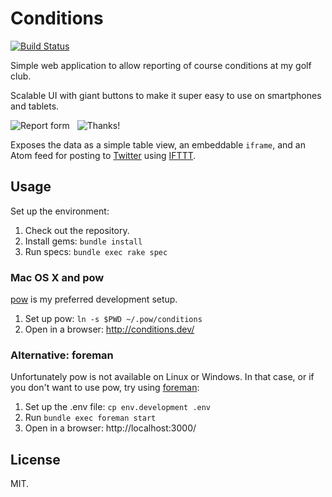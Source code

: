 # Conditions

[![Build Status](https://travis-ci.org/alisdair/conditions.png?branch=master)](https://travis-ci.org/alisdair/conditions)

Simple web application to allow reporting of course conditions at my golf club.

Scalable UI with giant buttons to make it super easy to use on smartphones and tablets.

![Report form](http://f.cl.ly/items/2Y3d3r1Z3F3T1F1r2W0y/report.png)
&nbsp;
![Thanks!](http://f.cl.ly/items/3n0j2J2L0p1M2Y14152E/thanks.png)

Exposes the data as a simple table view, an embeddable `iframe`, and an Atom feed for posting to [Twitter](http://twitter.com/lenziegolfclub) using [IFTTT](http://ifttt.com/).

## Usage

Set up the environment:

1. Check out the repository.
2. Install gems: `bundle install`
3. Run specs: `bundle exec rake spec`

### Mac OS X and pow

[pow](http://pow.cx/) is my preferred development setup.

1. Set up pow: `ln -s $PWD ~/.pow/conditions`
2. Open in a browser: http://conditions.dev/

### Alternative: foreman

Unfortunately pow is not available on Linux or Windows. In that case, or if you don't want to use pow, try using [foreman](http://ddollar.github.io/foreman/):

1. Set up the .env file: `cp env.development .env`
2. Run `bundle exec foreman start`
3. Open in a browser: http://localhost:3000/

## License

MIT.

